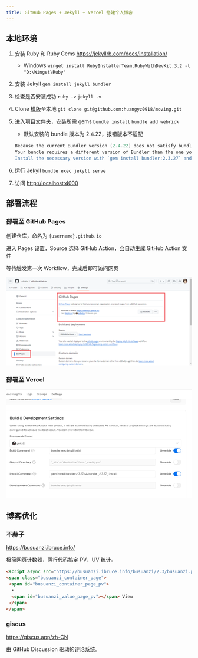 ```yaml
---
title: GitHub Pages + Jekyll + Vercel 搭建个人博客
---
```


## 本地环境

1. 安装 Ruby 和 Ruby Gems <https://jekyllrb.com/docs/installation/>
   - Windows `winget install RubyInstallerTeam.RubyWithDevKit.3.2 -l "D:\Winget\Ruby"`
2. 安装 Jekyll `gem install jekyll bundler`
3. 检查是否安装成功 `ruby -v`  `jekyll -v`
4. Clone [模版](https://github.com/huangyz0918/moving)至本地 `git clone git@github.com:huangyz0918/moving.git`
5. 进入项目文件夹，安装所需 gems `bundle install`  `bundle add webrick`
   - 默认安装的 bundle 版本为 2.4.22，报错版本不适配

    ```powershell
    Because the current Bundler version (2.4.22) does not satisfy bundler ~> 2.3.26 and Gemfile depends on bundler ~> 2.3.26, version solving has failed.
    Your bundle requires a different version of Bundler than the one you're running.
    Install the necessary version with `gem install bundler:2.3.27` and rerun bundler using `bundle _2.3.27_ install`
    ```

6. 运行 Jekyll `bundle exec jekyll serve`
7. 访问 <http://localhost:4000>

## 部署流程

### 部署至 GitHub Pages

创建仓库，命名为 `{username}.github.io`

进入 Pages 设置，Source 选择 GitHub Action，会自动生成 GitHub Action 文件

等待触发第一次 Workflow，完成后即可访问网页

![ ](/assets/img/GitHubPages.png)

### 部署至 Vercel

![ ](/assets/img/Vercel.png)

## 博客优化

### 不蒜子

<https://busuanzi.ibruce.info/>

极简网页计数器，两行代码搞定 PV、UV 统计。

```html
<script async src="https://busuanzi.ibruce.info/busuanzi/2.3/busuanzi.pure.mini.js"></script>
<span class="busuanzi_container_page">
 <span id="busuanzi_container_page_pv">
  •
  <span id="busuanzi_value_page_pv"></span> View
 </span>
</span>
```

### giscus

<https://giscus.app/zh-CN>

由 GitHub Discussion 驱动的评论系统。
